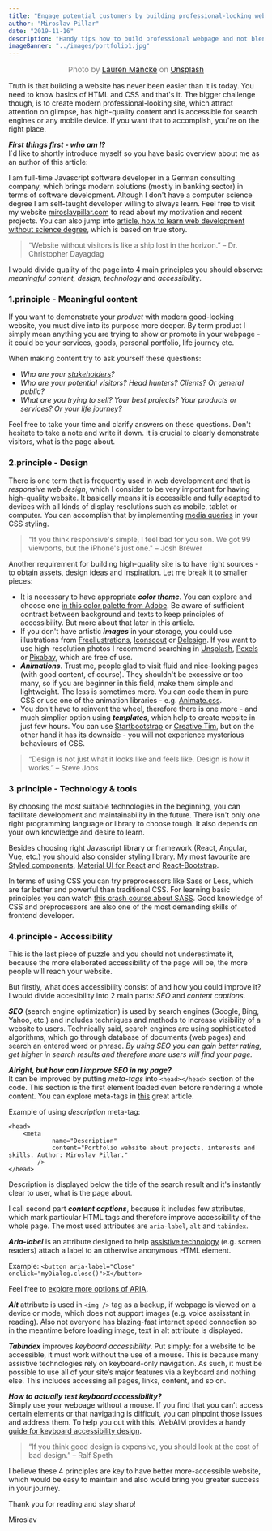```yaml
---
title: "Engage potential customers by building professional-looking website with these 4 principles"
author: "Miroslav Pillar"
date: "2019-11-16"
description: "Handy tips how to build professional webpage and not blend with the crowd."
imageBanner: "../images/portfolio1.jpg"
---
```

<span style="color:grey; font-size: 15px; display: block; text-align: center;">Photo by [Lauren Mancke](https://unsplash.com/@laurenmancke) on [Unsplash](https://unsplash.com/)</span>
&NewLine;

Truth is that building a website has never been easier than it is today. You need to know basics of HTML and CSS and that's it. The bigger challenge though, is to create modern professional-looking site, which attract attention on glimpse, has high-quality content and is accessible for search engines or any mobile device. If you want that to accomplish, you're on the right place. 

_**First things first - who am I?**_<br>
I`d like to shortly introduce myself so you have basic overview about me as an author of this article:

I am full-time Javascript software developer in a German consulting company, which brings modern solutions (mostly in banking sector) in terms of software development. Altough I don't have a computer science degree I am self-taught developer willing to always learn. Feel free to visit my website [miroslavpillar.com](https://miroslavpillar.com/) to read about my motivation and recent projects. You can also jump into [article, how to learn web development without science degree](https://blog.miroslavpillar.com/web-development-guide/), which is based on true story.

> “Website without visitors is like a ship lost in the horizon.”
> – Dr. Christopher Dayagdag

I would divide quality of the page into 4 main principles you should observe: _meaningful content, design, technology_ and _accessibility_.

### 1.principle - Meaningful content

If you want to demonstrate your _product_ with modern good-looking website, you must dive into its purpose more deeper. By term product I simply mean anything you are trying to show or promote in your webpage - it could be your services, goods, personal portfolio, life journey etc.

When making content try to ask yourself these questions:
- _Who are your [stakeholders](https://www.investopedia.com/terms/s/stakeholder.asp)?_ 
- _Who are your potential visitors? Head hunters? Clients? Or general public?_
- _What are you trying to sell? Your best projects? Your products or services? Or your life journey?_

Feel free to take your time and clarify answers on these questions. Don't hesitate to take a note and write it down. It is crucial to clearly demonstrate visitors, what is the page about.

### 2.principle - Design

There is one term that is frequently used in web development and that is _responsive web design_, which I consider to be very important for having high-quality website. It basically means it is accessible and fully adapted to devices with all kinds of display resolutions such as mobile, tablet or computer. You can accomplish that by implementing [media queries](https://css-tricks.com/snippets/css/media-queries-for-standard-devices/) in your CSS styling.

> "If you think responsive's simple, I feel bad for you son. We got 99 viewports, but the iPhone's just one."
> – Josh Brewer

Another requirement for building high-quality site is to have right sources - to obtain assets, design ideas and inspiration. Let me break it to smaller pieces:

- It is necessary to have appropriate _**color theme**_. You can explore and choose one [in this color palette from Adobe](https://color.adobe.com/explore). Be aware of sufficient contrast between background and texts to keep principles of accessibility. But more about that later in this article.
- If you don't have artistic _**images**_ in your storage, you could use illustrations from [Freellustrations](https://freellustrations.com/), [Iconscout](https://iconscout.com/paper-illustrations) or [Delesign](https://delesign.com/free-designs/graphics/). If you want to use high-resolution photos I recommend searching in [Unsplash](https://unsplash.com/), [Pexels](https://www.pexels.com/) or [Pixabay](https://thenextscoop.com/websites-download-free-quality-images/), which are free of use.
- _**Animations**_. Trust me, people glad to visit fluid and nice-looking pages (with good content, of course). They shouldn't be excessive or too many, so if you are beginner in this field, make them simple and lightweight. The less is sometimes more. You can code them in pure CSS or use one of the animation libraries - e.g. [Animate.css](https://daneden.github.io/animate.css/).
- You don't have to reinvent the wheel, therefore there is one more - and much simplier option using _**templates**_, which help to create website in just few hours. You can use [Startbootstrap](https://startbootstrap.com/themes/) or [Creative Tim](https://www.creative-tim.com/), but on the other hand it has its downside - you will not experience mysterious behaviours of CSS.

> “Design is not just what it looks like and feels like. Design is how it works.” 
> – Steve Jobs

### 3.principle - Technology & tools

By choosing the most suitable technologies in the beginning, you can facilitate development and maintainability in the future. There isn't only one right programming language or library to choose tough. It also depends on your own knowledge and desire to learn.

Besides choosing right Javascript library or framework (React, Angular, Vue, etc.) you should also consider styling library. My most favourite are [Styled components](https://www.styled-components.com/), [Material UI for React](https://material-ui.com/) and [React-Bootstrap](https://react-bootstrap.github.io/).

In terms of using CSS you can try preprocessors like Sass or Less, which are far better and powerful than traditional CSS. For learning basic principles you can watch [this crash course about SASS](https://www.youtube.com/watch?v=roywYSEPSvc&t=1577s). Good knowledge of CSS and preprocessors are also one of the most demanding skills of frontend developer.

### 4.principle - Accessibility

This is the last piece of puzzle and you should not underestimate it, because the more elaborated accessibility of the page will be, the more people will reach your website. 

But firstly, what does accessibility consist of and how you could improve it? I would divide accesibility into 2 main parts: _SEO_ and _content captions_.

_**SEO**_ (search engine optimization) is used by search engines (Google, Bing, Yahoo, etc.) and includes techniques and methods to increase visibility of a website to users. Technically said, search engines are using sophisticated algorithms, which go through database of documents (web pages) and search an entered word or phrase. _By using SEO you can gain better rating, get higher in search results and therefore more users will find your page._

_**Alright, but how can I improve SEO in my page?**_<br>
It can be improved by putting _meta-tags_ into `<head></head>` section of the code. This section is the first element loaded even before rendering a whole content. You can explore meta-tags in [this](https://moz.com/blog/the-ultimate-guide-to-seo-meta-tags) great article. 

Example of using _description_ meta-tag:
```
<head>
    <meta
            name="Description"
            content="Portfolio website about projects, interests and skills. Author: Miroslav Pillar."
        />
</head>
```
Description is displayed below the title of the search result and it's instantly clear to user, what is the page about.

I call second part _**content captions**_, because it includes  few attributes, which mark particular HTML tags and therefore improve accessibility of the whole page. The most used attributes are `aria-label`, `alt` and `tabindex`.

_**Aria-label**_ is an attribute designed to help [assistive technology](https://en.wikipedia.org/wiki/Assistive_technology) (e.g. screen readers) attach a label to an otherwise anonymous HTML element.

Example: `<button aria-label="Close" onclick="myDialog.close()">X</button>`<br>

Feel free to [explore more options of ARIA](https://developers.google.com/web/fundamentals/accessibility/semantics-aria).

_**Alt**_ attribute is used in `<img />` tag as a backup, if webpage is viewed on a device or mode, which does not support images (e.g. voice assisstant in reading). Also not everyone has blazing-fast internet speed connection so in the meantime before loading image, text in alt attribute is displayed.

_**Tabindex**_ improves _keyboard accessibility_. Put simply: for a website to be accessible, it must work without the use of a mouse. This is because many assistive technologies rely on keyboard-only navigation. As such, it must be possible to use all of your site’s major features via a keyboard and nothing else. This includes accessing all pages, links, content, and so on.

_**How to actually test keyboard accessibility?**_ <br>
Simply use your webpage without a mouse. If you find that you can’t access certain elements or that navigating is difficult, you can pinpoint those issues and address them. To help you out with this, WebAIM provides a handy [guide for keyboard accessibility design](https://webaim.org/techniques/keyboard/).

> “If you think good design is expensive, you should look at the cost of bad design.” 
> – Ralf Speth

I believe these 4 principles are key to have better more-accessible website, which would be easy to maintain and also would bring you greater success in your journey.

Thank you for reading and stay sharp!

Miroslav



